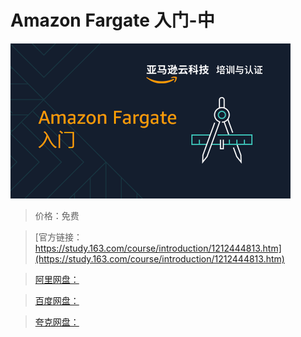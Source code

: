 # Amazon Fargate 入门-中

![img](../../../assets/study163/free/97c6fc3d3e4944deae7164adf277e72b.png)

> 价格：免费

> [官方链接：https://study.163.com/course/introduction/1212444813.htm](https://study.163.com/course/introduction/1212444813.htm)

> [阿里网盘：]()

> [百度网盘：]()

> [夸克网盘：]()
